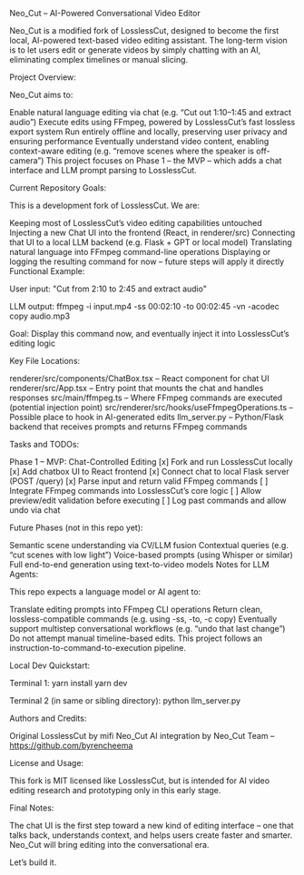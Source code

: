 Neo_Cut – AI-Powered Conversational Video Editor

Neo_Cut is a modified fork of LosslessCut, designed to become the first local, AI-powered text-based video editing assistant. The long-term vision is to let users edit or generate videos by simply chatting with an AI, eliminating complex timelines or manual slicing.

Project Overview:

Neo_Cut aims to:

Enable natural language editing via chat (e.g. “Cut out 1:10–1:45 and extract audio”)
Execute edits using FFmpeg, powered by LosslessCut’s fast lossless export system
Run entirely offline and locally, preserving user privacy and ensuring performance
Eventually understand video content, enabling context-aware editing (e.g. “remove scenes where the speaker is off-camera”)
This project focuses on Phase 1 – the MVP – which adds a chat interface and LLM prompt parsing to LosslessCut.

Current Repository Goals:

This is a development fork of LosslessCut. We are:

Keeping most of LosslessCut’s video editing capabilities untouched
Injecting a new Chat UI into the frontend (React, in renderer/src)
Connecting that UI to a local LLM backend (e.g. Flask + GPT or local model)
Translating natural language into FFmpeg command-line operations
Displaying or logging the resulting command for now – future steps will apply it directly
Functional Example:

User input: "Cut from 2:10 to 2:45 and extract audio"

LLM output: ffmpeg -i input.mp4 -ss 00:02:10 -to 00:02:45 -vn -acodec copy audio.mp3

Goal: Display this command now, and eventually inject it into LosslessCut’s editing logic

Key File Locations:

renderer/src/components/ChatBox.tsx – React component for chat UI
renderer/src/App.tsx – Entry point that mounts the chat and handles responses
src/main/ffmpeg.ts – Where FFmpeg commands are executed (potential injection point)
src/renderer/src/hooks/useFfmpegOperations.ts – Possible place to hook in AI-generated edits
llm_server.py – Python/Flask backend that receives prompts and returns FFmpeg commands

Tasks and TODOs:

Phase 1 – MVP: Chat-Controlled Editing [x] Fork and run LosslessCut locally
[x] Add chatbox UI to React frontend
[x] Connect chat to local Flask server (POST /query)
[x] Parse input and return valid FFmpeg commands
[ ] Integrate FFmpeg commands into LosslessCut’s core logic
[ ] Allow preview/edit validation before executing
[ ] Log past commands and allow undo via chat

Future Phases (not in this repo yet):

Semantic scene understanding via CV/LLM fusion
Contextual queries (e.g. “cut scenes with low light”)
Voice-based prompts (using Whisper or similar)
Full end-to-end generation using text-to-video models
Notes for LLM Agents:

This repo expects a language model or AI agent to:

Translate editing prompts into FFmpeg CLI operations
Return clean, lossless-compatible commands (e.g. using -ss, -to, -c copy)
Eventually support multistep conversational workflows (e.g. “undo that last change”)
Do not attempt manual timeline-based edits. This project follows an instruction-to-command-to-execution pipeline.

Local Dev Quickstart:

Terminal 1: yarn install
yarn dev

Terminal 2 (in same or sibling directory): python llm_server.py

Authors and Credits:

Original LosslessCut by mifi
Neo_Cut AI integration by Neo_Cut Team – https://github.com/byrencheema

License and Usage:

This fork is MIT licensed like LosslessCut, but is intended for AI video editing research and prototyping only in this early stage.

Final Notes:

The chat UI is the first step toward a new kind of editing interface – one that talks back, understands context, and helps users create faster and smarter. Neo_Cut will bring editing into the conversational era.

Let’s build it.
